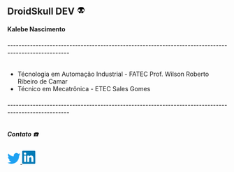 ## **DroidSkull DEV** <img width="20px" src='imagens_Readme/pixel_Droidskull.png'/>
#### **Kalebe Nascimento**

###### ----------------------------------------------------------------------------------------------------

 * Técnologia em Automação Industrial - FATEC Prof. Wilson Roberto Ribeiro de Camar
 * Técnico em Mecatrônica - ETEC Sales Gomes
 
 ###### ----------------------------------------------------------------------------------------------------













<div align='left'>
    <h5> <b> Contato ☎️ </b> </h3> <p>
    <a href='https://twitter.com/_DroidSkull'>
        <img src='imagens_Readme/twitter.png' width=30 title='Meu Twitter'>
    </a><a href='https://www.linkedin.com/in/kalebe-nascimento-7690311b7/' title='Meu linkedin'>
        <img src='imagens_Readme/lnd.png' width=30 title='Meu Linkedin'>
    </a>
</div>
